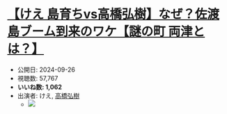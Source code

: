# [【けえ 島育ちvs高橋弘樹】なぜ？佐渡島ブーム到来のワケ【謎の町 両津とは？】](https://www.youtube.com/watch?v=el7pU-wbUuM)
-   公開日: 2024-09-26
-   視聴数: 57,767
-   **いいね数: 1,062**
-   出演者: けえ, [高橋弘樹](/rehacq_fan/people/高橋弘樹 "wikilink")
    - [![](https://img.youtube.com/vi/el7pU-wbUuM/hqdefault.jpg)](https://www.youtube.com/watch?v=el7pU-wbUuM)

